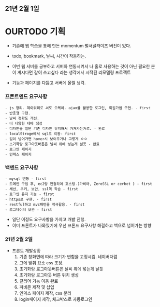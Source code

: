 ## 21년 2월 1일

# OURTODO 기획

- 기존에 웹 학습을 통해 만든 momentum 펄서널라이즈 버전이 있다.
- todo, bookmark, 날씨, 시간이 작동하는.
- 이번 웹 서버를 공부하고 서버와 연동시켜서 나 홀로 사용하는 것이 아닌 필요한 분이 계시다면 같이 쓰고싶다 라는 생각에서 시작된 리모델링 프로젝트

- 기능과 페이지를 다듬고 서버에 올릴 생각.

### 프론트엔드 요구사항

    - js 정리. 제이쿼리로 써도 오케이. ajax를 활용한 로그인, 회원가입 구현. - first
    - 반응형 구현.
    - 날씨 정확도 개선.
    - 더 다양한 테마 생성
    - 디자인을 일단 기존 디자인 유지해서 가져가는거로. - 완료
    - localStroge에서 sql로 이동- first
    - 길이 넘어가면 hover시 보여주거나 그렇게 ㅇㅇ
    - 초기화랑 로그아웃버튼은 날씨 위에 넣는게 날듯 - 완료
    - 로그인 페이지
    - 인덱스 페이지

### 백엔드 요구사항

    - mysql 연동 - first
    - 도메인 구입 후, ec2랑 연결하여 호스팅.(가비아, ZeroSSL or cerbot ) - first
    - 세션, 쿠키, 보안, ssl쪽 학습 - first
    - 로그인 유지 기능 - first
    - https로 구현. - first
    - restful하고 mvc패턴을 적극활용. - first
    - 로그데이터 보관 - first

- 일단 이정도 요구사항을 가지고 개발 진행.
- 이미 프론트가 나와있기에 우선 프론드 요구사항 해결하고 백으로 넘어가는 방향

### 21년 2월 2일

- 프론트 개발상황
  1. 기존 창화면에 따라 크기가 변함을 고정시킴. 네이버처럼
  2. 그에 맞춰 요소 css 조정.
  3. 초기화랑 로그아웃버튼은 날씨 위에 넣는게 날듯
  4. 초기화랑 로그아웃 버튼 위치 생성
  5. 클리어 기능 이동 완료
  6. 파비콘 제작 및 삽입
  7. 인덱스 페이지 제작, css 분리
  8. login페이지 제작, 체크박스로 자동로그인
